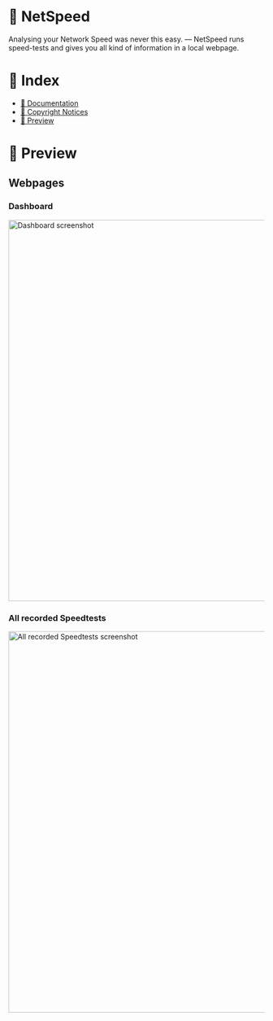 # 🚀 NetSpeed
Analysing your Network Speed was never this easy. — NetSpeed runs speed-tests and gives you all kind of information in a local webpage. 

# 📌 Index
- [📂 Documentation](https://github.com/luisoos/NetSpeed/)
- [🤝 Copyright Notices](https://github.com/luisoos/NetSpeed/blob/main/Copyright-Notices.md)
- [👀 Preview](https://github.com/luisoos/NetSpeed/edit/main/README.md#-preview)

# 👀 Preview
## Webpages
### Dashboard
<img src="https://user-images.githubusercontent.com/81855420/162267750-500a2069-ac69-4612-bacd-b148f33affa4.png" alt="Dashboard screenshot" width="750">

### All recorded Speedtests
<img src="https://user-images.githubusercontent.com/81855420/162267799-1a8f01f2-de32-4480-8192-7ea1b2450b78.png" alt="All recorded Speedtests screenshot" width="750">
